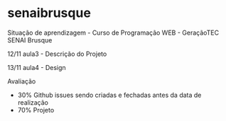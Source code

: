 # senaibrusque
Situação de aprendizagem - Curso de Programação WEB - GeraçãoTEC SENAI Brusque

12/11 aula3 - Descrição do Projeto 

13/11 aula4 - Design

Avaliação 

- 30% Github issues sendo criadas e fechadas antes da data de realização
- 70% Projeto 
